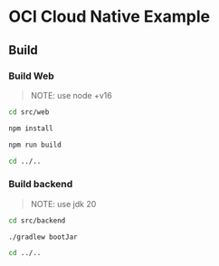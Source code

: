 # OCI Cloud Native Example

## Build

### Build Web

> NOTE: use node +v16

```bash
cd src/web
```

```bash
npm install
```

```bash
npm run build
```

```bash
cd ../..
```

### Build backend

> NOTE: use jdk 20

```bash
cd src/backend
```

```bash
./gradlew bootJar
```

```bash
cd ../..
```
